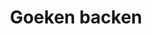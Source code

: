 ---
title: "Goeken backen"
url: /paderborn/goeken-backen-gertrud-groeninger-strasse/
shop: Bäckerei
---